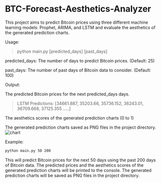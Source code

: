 # BTC-Forecast-Aesthetics-Analyzer

This project aims to predict Bitcoin prices using three different machine learning models: Prophet, ARIMA, and LSTM and evaluate the aesthetics of the generated prediction charts.

Usage:

> python main.py [predicted_days] [past_days]

predicted_days: The number of days to predict Bitcoin prices. (Default: 25)

past_days: The number of past days of Bitcoin data to consider. (Default: 100)

Output:

The predicted Bitcoin prices for the next predicted_days days.
> LSTM Predictions: [34661.887, 35203.66, 35736.152, 36243.01, 36709.668, 37125.355 .....]

The aesthetics scores of the generated prediction charts (0 to 1)

The generated prediction charts saved as PNG files in the project directory.
![chart](https://github.com/lmdah61/BTC-Forecast-Aesthetics-Analyzer/assets/123673560/bfecd0a0-d1d5-41f8-8662-9c937fd6e756)


Example:
```bash
python main.py 50 200
```

This will predict Bitcoin prices for the next 50 days using the past 200 days of Bitcoin data. The predicted prices and the aesthetics scores of the generated prediction charts will be printed to the console. The generated prediction charts will be saved as PNG files in the project directory.
